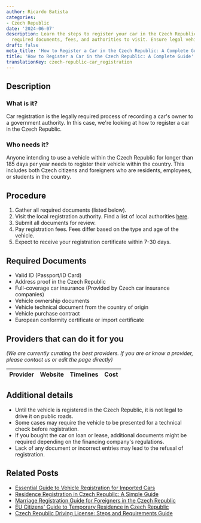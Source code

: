 ```yaml
---
author: Ricardo Batista
categories:
- Czech Republic
date: '2024-06-07'
description: Learn the steps to register your car in the Czech Republic, including
  required documents, fees, and authorities to visit. Ensure legal vehicle registration.
draft: false
meta_title: 'How to Register a Car in the Czech Republic: A Complete Guide'
title: 'How to Register a Car in the Czech Republic: A Complete Guide'
translationKey: czech-republic-car_registration
---
```


## Description
### What is it?
Car registration is the legally required process of recording a car's owner to a government authority. In this case, we're looking at how to register a car in the Czech Republic.

### Who needs it?
Anyone intending to use a vehicle within the Czech Republic for longer than 185 days per year needs to register their vehicle within the country. This includes both Czech citizens and foreigners who are residents, employees, or students in the country.

## Procedure
1. Gather all required documents (listed below).
2. Visit the local registration authority. Find a list of local authorities [here](https://www.gov.uk/vehicle-registration).
3. Submit all documents for review.
4. Pay registration fees. Fees differ based on the type and age of the vehicle.
5. Expect to receive your registration certificate within 7-30 days.

## Required Documents
- Valid ID (Passport/ID Card)
- Address proof in the Czech Republic
- Full-coverage car insurance (Provided by Czech car insurance companies)
- Vehicle ownership documents
- Vehicle technical document from the country of origin
- Vehicle purchase contract
- European conformity certificate or import certificate

## Providers that can do it for you

_(We are currently curating the best providers. If you are or know a provider, please contact us or edit the page directly)_

| Provider        |     Website     |     Timelines    |       Cost      |
| :-------------: | :-------------: |  :-------------: | :-------------: |

## Additional details
- Until the vehicle is registered in the Czech Republic, it is not legal to drive it on public roads.
- Some cases may require the vehicle to be presented for a technical check before registration.
- If you bought the car on loan or lease, additional documents might be required depending on the financing company's regulations.
- Lack of any document or incorrect entries may lead to the refusal of registration.
## Related Posts

- [Essential Guide to Vehicle Registration for Imported Cars](https://tramitit.com/guides/czech-republic/registration_of_a_vehicle_imported_from_abroad/)
- [Residence Registration in Czech Republic: A Simple Guide](https://tramitit.com/guides/czech-republic/residence_registration_for_foreigners/)
- [Marriage Registration Guide for Foreigners in the Czech Republic](https://tramitit.com/guides/czech-republic/registry_office_-_marriage/)
- [EU Citizens' Guide to Temporary Residence in Czech Republic](https://tramitit.com/guides/czech-republic/residence_registration_for_eu_citizens/)
- [Czech Republic Driving License: Steps and Requirements Guide](https://tramitit.com/guides/czech-republic/application_for_a_driving_licence/)